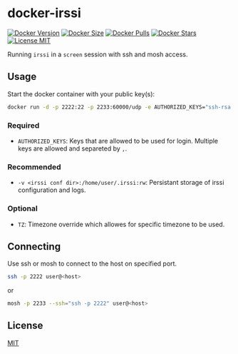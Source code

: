 # docker-irssi

[![Docker Version](https://img.shields.io/docker/v/hymnis/docker-irssi?sort=semver)](https://hub.docker.com/r/hymnis/docker-irssi/)
[![Docker Size](https://img.shields.io/docker/image-size/hymnis/docker-irssi?sort=semver)](https://hub.docker.com/r/hymnis/docker-irssi/)
[![Docker Pulls](https://img.shields.io/docker/pulls/hymnis/docker-irssi.svg)](https://hub.docker.com/r/hymnis/docker-irssi/)
[![Docker Stars](https://img.shields.io/docker/stars/hymnis/docker-irssi.svg)](https://hub.docker.com/r/hymnis/docker-irssi/)
[![License MIT](https://img.shields.io/badge/license-MIT-blue.svg)](https://opensource.org/licenses/MIT)

Running `irssi` in a `screen` session with ssh and mosh access.

## Usage

Start the docker container with your public key(s):

```sh
docker run -d -p 2222:22 -p 2233:60000/udp -e AUTHORIZED_KEYS="ssh-rsa AAAA...== user@host" -e TZ="Europe/Stockholm" -v <irssi conf dir>:/home/user/.irssi:rw hymnis/docker-irssi
```

### Required

* `AUTHORIZED_KEYS`: Keys that are allowed to be used for login. Multiple keys are allowed and separeted by `,`.

### Recommended

* `-v <irssi conf dir>:/home/user/.irssi:rw`: Persistant storage of irssi configuration and logs.

### Optional

* `TZ`: Timezone override which allowes for specific timezone to be used.

## Connecting

Use ssh or mosh to connect to the host on specified port.

```sh
ssh -p 2222 user@<host>
```
or
```sh
mosh -p 2233 --ssh="ssh -p 2222" user@<host>
```

## License
[MIT](https://opensource.org/licenses/MIT)

